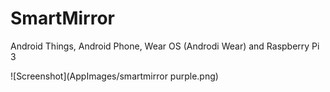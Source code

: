 # SmartMirror
Android Things, Android Phone, Wear OS (Androdi Wear) and Raspberry Pi 3

![Screenshot](AppImages/smartmirror purple.png)
